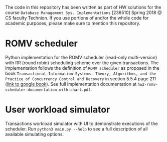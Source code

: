 The code in this repository has been written as part of HW solutions for the course `Database Management Sys. Implementations` [236510] Spring 2018 @ CS faculty Technion. If you use portions of and/or the whole code for academic purposes, please make sure to mention this repository.

# ROMV scheduler
Python implementation for the ROMV scheduler (read-only multi-version) with RR (round robin) scheduling scheme over the given transactions. The implementation follows the definition of `ROMV scheduler` as proposed in the book `Transactional Information Systems: Theory, Algorithms, and the Practice of Concurrency Control and Recovery` in section 5.5.4 page 211 ([link to google book](https://books.google.co.il/books?id=wV5Ran71zNoC&lpg=PP1&pg=PA211#v=onepage&q&f=false)). See full implementation documentation at `hw2-romv-scheduler-documentation-with-chart.pdf`.

# User workload simulator
Transactions workload simulator with UI to demonstrate executions of the scheduler. Run `python3 main.py --help` to see a full description of all available simulating options. 
